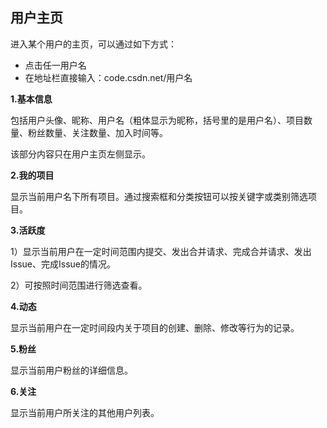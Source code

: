## 用户主页

进入某个用户的主页，可以通过如下方式：
- 点击任一用户名
- 在地址栏直接输入：code.csdn.net/用户名  


**1.基本信息**

包括用户头像、昵称、用户名（粗体显示为昵称，括号里的是用户名）、项目数量、粉丝数量、关注数量、加入时间等。

该部分内容只在用户主页左侧显示。

**2.我的项目**

显示当前用户名下所有项目。通过搜索框和分类按钮可以按关键字或类别筛选项目。

**3.活跃度**

1）显示当前用户在一定时间范围内提交、发出合并请求、完成合并请求、发出Issue、完成Issue的情况。

2）可按照时间范围进行筛选查看。

**4.动态**

显示当前用户在一定时间段内关于项目的创建、删除、修改等行为的记录。

**5.粉丝**

显示当前用户粉丝的详细信息。

**6.关注**

显示当前用户所关注的其他用户列表。
